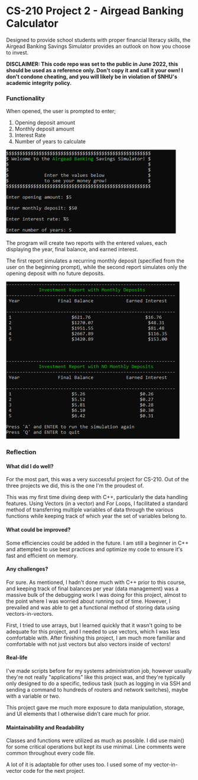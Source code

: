# CS-210 Project 2 - Airgead Banking Calculator
Designed to provide school students with proper financial literacy skills, the Airgead Banking Savings Simulator provides an outlook on how you choose to invest. 

**DISCLAIMER: This code repo was set to the public in June 2022, this should be used as a reference only. Don't copy it and call it your own! I don't condone cheating, and you will likely be in violation of SNHU's academic integrity policy.**


### Functionality
When opened, the user is prompted to enter;
1. Opening deposit amount
2. Monthly deposit amount
3. Interest Rate
4. Number of years to calculate

![Calculator input prompt](screenshots/OpeningMenu.png)

The program will create two reports with the entered values, each displaying the year, final balance, and earned interest.

The first report simulates a recurring monthly deposit (specified from the user on the beginning prompt), while the second report simulates only the opening deposit with no future deposits.

![Investment reports](screenshots/InvestmentReports.png)

### Reflection
#### What did I do well?
For the most part, this was a very successful project for CS-210. Out of the three projects we did, this is the one I'm the proudest of.

This was my first time diving deep with C++, particularly the data handling features. Using Vectors (in a vector) and For Loops, I facilitated a standard method of transferring multiple variables of data through the various functions while keeping track of which year the set of variables belong to. 

#### What could be improved?
Some efficiencies could be added in the future. I am still a beginner in C++ and attempted to use best practices and optimize my code to ensure it's fast and efficient on memory. 

#### Any challenges?
For sure. As mentioned, I hadn't done much with C++ prior to this course, and keeping track of final balances per year (data management) was a massive bulk of the debugging work I was doing for this project, almost to the point where I was worried about running out of time. However, I prevailed and was able to get a functional method of storing data using vectors-in-vectors.

First, I tried to use arrays, but I learned quickly that it wasn't going to be adequate for this project, and I needed to use vectors, which I was less comfortable with. After finishing this project, I am much more familiar and comfortable with not just vectors but also vectors inside of vectors!

#### Real-life
I've made scripts before for my systems administration job, however usually they're not really "applications" like this project was, and they're typically only designed to do a specific, tedious task (such as logging in via SSH and sending a command to hundreds of routers and network switches), maybe with a variable or two.

This project gave me much more exposure to data manipulation, storage, and UI elements that I otherwise didn't care much for prior. 

#### Maintainability and Readability
Classes and functions were utilized as much as possible. I did use main() for some critical operations but kept its use minimal. Line comments were common throughout every code file.

A lot of it is adaptable for other uses too. I used some of my vector-in-vector code for the next project.
